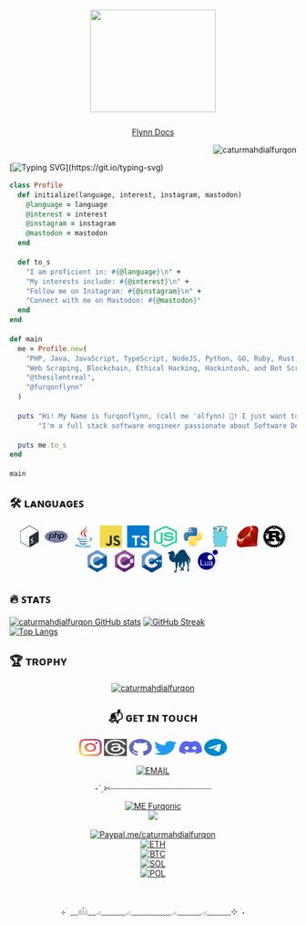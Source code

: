 <h1 align="center"> <img src="https://text.media.giphy.com/v1/media/giphy.gif?token=eyJhbGciOiJIUzI1NiIsInR5cCI6IkpXVCJ9.eyJrZXkiOiJwcm9kLTIwMjAtMDQtMjIiLCJzdHlsZSI6ImgxdGl0bGUiLCJ0ZXh0IjoiRnVycW9uJTIwRmx5bm4lMjBpcyUyMGhlcmUhJTIwTGV0J3MlMjBDb2RlISIsImlhdCI6MTczMDI0NjExNX0.Ck6TMt3P1A2X_mx-AZMcyzDkqze1cs5hueOurb1es_g" height="180" width="220"> </h1>

<div align=center >
  
[Flynn Docs](https://caturmahdialfurqon.github.io/)
  
<p align="right"> <img src="https://komarev.com/ghpvc/?username=caturmahdialfurqon&label=Profile%20views&color=0e75b6&style=flat" alt="caturmahdialfurqon" /> </p>
<div align=left >
  
[![Typing SVG](https://readme-typing-svg.demolab.com?font=Playfair+Display&size=25&pause=1000&color=F1F5F7&Center=true&width=435&lines=%E1%9D%B0.%E1%90%9F%E2%9D%97%EF%B8%8FCoding+is+My+Canvas...)](https://git.io/typing-svg)
    
```ruby
class Profile
  def initialize(language, interest, instagram, mastodon)
    @language = language
    @interest = interest
    @instagram = instagram
    @mastodon = mastodon
  end

  def to_s
    "I am proficient in: #{@language}\n" +
    "My interests include: #{@interest}\n" +
    "Follow me on Instagram: #{@instagram}\n" +
    "Connect with me on Mastodon: #{@mastodon}"
  end
end

def main
  me = Profile.new(
    "PHP, Java, JavaScript, TypeScript, NodeJS, Python, GO, Ruby, Rust, C, C, C++, Perl, Bash, Lua.",
    "Web Scraping, Blockchain, Ethical Hacking, Hackintosh, and Bot Scripts.",
    "@thesilentreal",
    "@furqonflynn"
  )

  puts "Hi! My Name is furqonflynn, (call me 'alfynn) 👋! I just want to share what I know.\n" +
       "I'm a full stack software engineer passionate about Software Development.\n"

  puts me.to_s
end

main
```

## 🛠️ ʟᴀɴɢᴜᴀɢᴇꜱ
<div align=center >
<div>
  <img src="https://github.com/caturmahdialfurqon/Icon-langs-and-socials/blob/main/src/Langs/bash/bash-original.svg" title="bash" alt="bash" width="40" height="40"/>&nbsp;
  <img src="https://github.com/caturmahdialfurqon/Icon-langs-and-socials/blob/main/src/Langs/php/php-original.svg" title="php" alt="php" width="40" height="40"/>&nbsp;
  <img src="https://github.com/caturmahdialfurqon/Icon-langs-and-socials/blob/main/src/Langs/java/java-original.svg" title="java" alt="java" width="40" height="40"/>&nbsp;
  <img src="https://github.com/caturmahdialfurqon/Icon-langs-and-socials/blob/main/src/Langs/javascript/javascript-original.svg" title="javascript" alt="javascript" width="40" height="40"/>&nbsp;
  <img src="https://github.com/caturmahdialfurqon/Icon-langs-and-socials/blob/main/src/Langs/typescript/typescript-original.svg" title="typescript" alt="typescript" width="40" height="40"/>&nbsp;
  <img src="https://github.com/caturmahdialfurqon/Icon-langs-and-socials/blob/main/src/Langs/nodejs/nodejs-3.svg" title="nodejs" alt="nodejs" width="40" height="40"/>&nbsp;
  <img src="https://github.com/caturmahdialfurqon/Icon-langs-and-socials/blob/main/src/Langs/python/python-original.svg" title="python" alt="python" width="40" height="40"/>&nbsp;
  <img src="https://github.com/caturmahdialfurqon/Icon-langs-and-socials/blob/main/src/Langs/go/go-original.svg" title="go" alt="go" width="40" height="40"/>&nbsp;
  <img src="https://github.com/caturmahdialfurqon/Icon-langs-and-socials/blob/main/src/Langs/ruby/ruby-original.svg" title="ruby" alt="ruby" width="40" height="40"/>&nbsp;
  <img src="https://github.com/caturmahdialfurqon/Icon-langs-and-socials/blob/main/src/Langs/rust/rust-original.svg" title="rust" alt="rust" width="40" height="40"/>&nbsp;
  <img src="https://github.com/caturmahdialfurqon/Icon-langs-and-socials/blob/main/src/Langs/c/c-original.svg" title="c" alt="c" width="40" height="40"/>&nbsp;
  <img src="https://github.com/caturmahdialfurqon/Icon-langs-and-socials/blob/main/src/Langs/csharp/csharp-original.svg" title="c#" alt="c#" width="40" height="40"/>&nbsp;
  <img src="https://github.com/caturmahdialfurqon/Icon-langs-and-socials/blob/main/src/Langs/cplusplus/cplusplus-original.svg" title="cplusplus" alt="cplusplus" width="40" height="40"/>&nbsp;
  <img src="https://github.com/caturmahdialfurqon/Icon-langs-and-socials/blob/main/src/Langs/perl/perl.svg" title="perl" alt="perl" width="40" height="40"/>&nbsp;
  <img src="https://github.com/caturmahdialfurqon/Icon-langs-and-socials/blob/main/src/Langs/lua/lua-original.svg" title="lua" alt="lua" width="40" height="40"/>&nbsp;
</div>
  
<div align=left >
  
## 🔥 ꜱᴛᴀᴛꜱ
[![caturmahdialfurqon GitHub stats](https://github-readme-stats.vercel.app/api?username=caturmahdialfurqon&theme=vision-friendly-dark&rank_icon=github)](https://github.com/anuraghazra/github-readme-stats)
[![GitHub Streak](https://streak-stats.demolab.com?user=caturmahdialfurqon&theme=highcontrast&hide_border=false)](https://git.io/streak-stats) <br>
[![Top Langs](https://github-readme-stats.vercel.app/api/top-langs/?username=caturmahdialfurqon&layout=compact&hide_progress=false&theme=highcontrast)](https://github.com/anuraghazra/github-readme-stats)

## 🏆 ᴛʀᴏᴘʜʏ
<p align="center"> <a href="https://github.com/ryo-ma/github-profile-trophy"><img src="https://github-profile-trophy.vercel.app/?username=caturmahdialfurqon&theme=chalk&no-bg=true&margin-w=15" alt="caturmahdialfurqon" /></a> </p>
<div align=center >
  
##  📬 ɢᴇᴛ ɪɴ ᴛᴏᴜᴄʜ

<a href="https://instagram.com/thesilentreal" target="_blank"><img align="center" src="https://github.com/caturmahdialfurqon/Icon-langs-and-socials/blob/main/src/Social/instagram.svg" alt="thesilentreal" height="30" width="40" /></a>
<a href="https://threads.net/thesilentreal" target="_blank"><img align="center" src="https://github.com/caturmahdialfurqon/Icon-langs-and-socials/blob/main/src/Social/threads-vector.svg" alt="thesilentreal" height="30" width="40" /></a>
<a href="https://github.com/caturmahdialfurqon" target="_blank"><img align="center" src="https://github.com/caturmahdialfurqon/Icon-langs-and-socials/blob/main/src/Social/github-color.svg" alt="caturmahdialfurqon" height="30" width="40" /></a>
<a href="https://x.com/furqonflynn" target="_blank"><img align="center" src="https://github.com/caturmahdialfurqon/Icon-langs-and-socials/blob/main/src/Social/twitter.svg" alt="furqonflynn" height="30" width="40" /></a>
<a href="https://discord.com/furqonflynn" target="_blank"><img align="center" src="https://github.com/caturmahdialfurqon/Icon-langs-and-socials/blob/main/src/Social/discord.svg" alt="furqonflynn" height="30" width="40" /></a>
<a href="https://telegram.me/furqonflynn" target="_blank"><img align="center" src="https://github.com/caturmahdialfurqon/Icon-langs-and-socials/blob/main/src/Social/telegram.svg" alt="furqonflynn" height="30" width="40" /></a>
<br>
<br> [![EMAIL](https://img.shields.io/badge/Email-caturmahdialfurqon-blue)](mailto:caturmahdi.alfurqon@icloud.com) 

-ˋˏ✄┈┈┈┈┈┈┈┈┈┈┈┈┈┈┈┈┈┈┈┈┈ <br>

<div align=center >
  
[![ME Furqonic](https://img.shields.io/badge/I'APPRECIATE'YOUR-SUPPORT-succsess.svg?style=flat)](Support) <br>
<img src="https://readme-typing-svg.herokuapp.com?font=Creepster&size=25&color=FFFFFF&center=true&lines=Buy+Me+Coffee!"/>

[![Paypal.me/caturmahdialfurqon](https://ionicabizau.github.io/badges/paypal.svg)](https://paypal.me/caturmahdialfurqon)
<br>
[![ETH ](https://img.shields.io/badge/ETH-0x07Fe74030B01B1F9A9c2699929d7CAFDa66Ebf06-informational.svg?style=flat)](https://etherscan.io/address/0x07Fe74030B01B1F9A9c2699929d7CAFDa66Ebf06) <br>
[![BTC ](https://img.shields.io/badge/BTC-bc1qf8d3fcl4zf08qy3ecz8jyw3cf8y8urd0s2g32s-informational.svg?style=flat)](https://www.blockchain.com/explorer/addresses/btc/bc1qf8d3fcl4zf08qy3ecz8jyw3cf8y8urd0s2g32s)<br>
[![SOL ](https://img.shields.io/badge/SOL-73hvmQLGmfxXiJqvqiG2MwZReC9H3tFusZJGfffrBHpy-informational.svg?style=flat)](https://solscan.io/account/73hvmQLGmfxXiJqvqiG2MwZReC9H3tFusZJGfffrBHpy)<br>
[![POL ](https://img.shields.io/badge/MATIC-0x07Fe74030B01B1F9A9c2699929d7CAFDa66Ebf06-informational.svg?style=flat)](https://blockscan.com/address/0x07Fe74030B01B1F9A9c2699929d7CAFDa66Ebf06#)

<br>

⊹ ࣪ ﹏𓊝﹏𓂁﹏﹏﹏𓂁﹏﹏﹏﹏﹏𓂁﹏﹏﹏𓂁﹏﹏﹏⊹ ࣪ ˖





